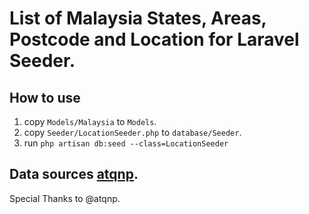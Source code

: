 # List of Malaysia States, Areas, Postcode and Location for Laravel Seeder.

## How to use
1. copy `Models/Malaysia` to `Models`.
2. copy `Seeder/LocationSeeder.php` to `database/Seeder`.
3. run `php artisan db:seed --class=LocationSeeder`

## Data sources [atqnp](https://github.com/atqnp/postcode-malaysia).
Special Thanks to @atqnp.
